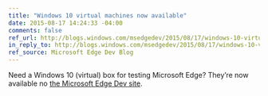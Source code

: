 ```yaml
---
title: "Windows 10 virtual machines now available"
date: 2015-08-17 14:24:33 -04:00
comments: false
ref_url: http://blogs.windows.com/msedgedev/2015/08/17/windows-10-virtual-machines-now-available-on-microsoft-edge-dev/
in_reply_to: http://blogs.windows.com/msedgedev/2015/08/17/windows-10-virtual-machines-now-available-on-microsoft-edge-dev/
ref_source: Microsoft Edge Dev Blog
---
```


Need a Windows 10 (virtual) box for testing Microsoft Edge? They’re now available no [the Microsoft Edge Dev site](https://developer.microsoft.com/en-us/microsoft-edge/).